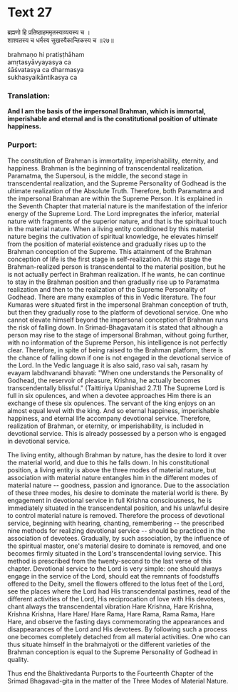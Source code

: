 # Text 27

ब्रह्मणो हि प्रतिष्ठाहममृतस्याव्ययस्य च ।  
शाश्वतस्य च धर्मस्य सुखस्यैकान्तिकस्य च ॥२७॥

brahmaṇo hi pratiṣṭhāham  
amṛtasyāvyayasya ca  
śāśvatasya ca dharmasya  
sukhasyaikāntikasya ca



### Translation:

**And I am the basis of the impersonal Brahman, which is immortal, imperishable and eternal and is the constitutional position of ultimate happiness.**

### Purport:

The constitution of Brahman is immortality, imperishability, eternity, and happiness. Brahman is the beginning of transcendental realization. Paramatma, the Supersoul, is the middle, the second stage in transcendental realization, and the Supreme Personality of Godhead is the ultimate realization of the Absolute Truth. Therefore, both Paramatma and the impersonal Brahman are within the Supreme Person. It is explained in the Seventh Chapter that material nature is the manifestation of the inferior energy of the Supreme Lord. The Lord impregnates the inferior, material nature with fragments of the superior nature, and that is the spiritual touch in the material nature. When a living entity conditioned by this material nature begins the cultivation of spiritual knowledge, he elevates himself from the position of material existence and gradually rises up to the Brahman conception of the Supreme. This attainment of the Brahman conception of life is the first stage in self-realization. At this stage the Brahman-realized person is transcendental to the material position, but he is not actually perfect in Brahman realization. If he wants, he can continue to stay in the Brahman position and then gradually rise up to Paramatma realization and then to the realization of the Supreme Personality of Godhead. There are many examples of this in Vedic literature. The four Kumaras were situated first in the impersonal Brahman conception of truth, but then they gradually rose to the platform of devotional service. One who cannot elevate himself beyond the impersonal conception of Brahman runs the risk of falling down. In Srimad-Bhagavatam it is stated that although a person may rise to the stage of impersonal Brahman, without going further, with no information of the Supreme Person, his intelligence is not perfectly clear. Therefore, in spite of being raised to the Brahman platform, there is the chance of falling down if one is not engaged in the devotional service of the Lord. In the Vedic language it is also said, raso vai sah, rasam hy evayam labdhvanandi bhavati: "When one understands the Personality of Godhead, the reservoir of pleasure, Krishna, he actually becomes transcendentally blissful." (Taittiriya Upanishad 2.7.1) The Supreme Lord is full in six opulences, and when a devotee approaches Him there is an exchange of these six opulences. The servant of the king enjoys on an almost equal level with the king. And so eternal happiness, imperishable happiness, and eternal life accompany devotional service. Therefore, realization of Brahman, or eternity, or imperishability, is included in devotional service. This is already possessed by a person who is engaged in devotional service.

The living entity, although Brahman by nature, has the desire to lord it over the material world, and due to this he falls down. In his constitutional position, a living entity is above the three modes of material nature, but association with material nature entangles him in the different modes of material nature -- goodness, passion and ignorance. Due to the association of these three modes, his desire to dominate the material world is there. By engagement in devotional service in full Krishna consciousness, he is immediately situated in the transcendental position, and his unlawful desire to control material nature is removed. Therefore the process of devotional service, beginning with hearing, chanting, remembering -- the prescribed nine methods for realizing devotional service -- should be practiced in the association of devotees. Gradually, by such association, by the influence of the spiritual master, one's material desire to dominate is removed, and one becomes firmly situated in the Lord's transcendental loving service. This method is prescribed from the twenty-second to the last verse of this chapter. Devotional service to the Lord is very simple: one should always engage in the service of the Lord, should eat the remnants of foodstuffs offered to the Deity, smell the flowers offered to the lotus feet of the Lord, see the places where the Lord had His transcendental pastimes, read of the different activities of the Lord, His reciprocation of love with His devotees, chant always the transcendental vibration Hare Krishna, Hare Krishna, Krishna Krishna, Hare Hare/ Hare Rama, Hare Rama, Rama Rama, Hare Hare, and observe the fasting days commemorating the appearances and disappearances of the Lord and His devotees. By following such a process one becomes completely detached from all material activities. One who can thus situate himself in the brahmajyoti or the different varieties of the Brahman conception is equal to the Supreme Personality of Godhead in quality.

Thus end the Bhaktivedanta Purports to the Fourteenth Chapter of the Srimad Bhagavad-gita in the matter of the Three Modes of Material Nature.